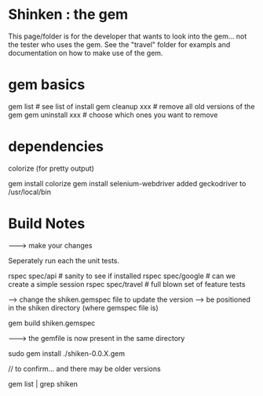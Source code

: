 # Shinken : the gem

This page/folder is for the developer that wants to look into the gem... not the tester who uses the gem. 
See the "travel" folder for exampls and documentation on how to make use of the gem.

# gem basics

gem list           # see list of install
gem cleanup xxx    # remove all old versions of the gem
gem uninstall xxx  # choose which ones you want to remove

# dependencies

colorize (for pretty output)

gem install colorize
gem install selenium-webdriver
added geckodriver to /usr/local/bin


# Build Notes

[Gem Guide]: http://guides.rubygems.org/make-your-own-gem/ "details on building gems"

---> make your changes

Seperately run each the unit tests.

rspec spec/api		# sanity to see if installed
rspec spec/google	# can we create a simple session
rspec spec/travel	# full blown set of feature tests

--> change the shiken.gemspec file to update the version
--> be positioned in the shiken directory (where gemspec file is)

gem build shiken.gemspec

---> the gemfile is now present in the same directory

sudo gem install ./shiken-0.0.X.gem

// to confirm... and there may be older versions

gem list | grep shiken
